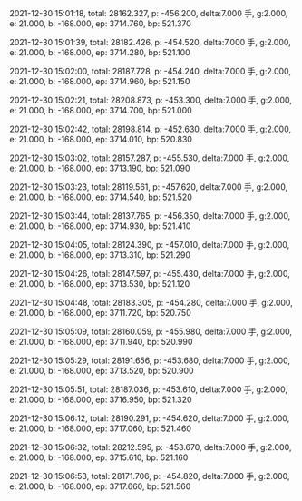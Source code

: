 2021-12-30 15:01:18, total: 28162.327, p: -456.200, delta:7.000 手, g:2.000, e: 21.000, b: -168.000, ep: 3714.760, bp: 521.370

2021-12-30 15:01:39, total: 28182.426, p: -454.520, delta:7.000 手, g:2.000, e: 21.000, b: -168.000, ep: 3714.280, bp: 521.100

2021-12-30 15:02:00, total: 28187.728, p: -454.240, delta:7.000 手, g:2.000, e: 21.000, b: -168.000, ep: 3714.960, bp: 521.150

2021-12-30 15:02:21, total: 28208.873, p: -453.300, delta:7.000 手, g:2.000, e: 21.000, b: -168.000, ep: 3714.700, bp: 521.000

2021-12-30 15:02:42, total: 28198.814, p: -452.630, delta:7.000 手, g:2.000, e: 21.000, b: -168.000, ep: 3714.010, bp: 520.830

2021-12-30 15:03:02, total: 28157.287, p: -455.530, delta:7.000 手, g:2.000, e: 21.000, b: -168.000, ep: 3713.190, bp: 521.090

2021-12-30 15:03:23, total: 28119.561, p: -457.620, delta:7.000 手, g:2.000, e: 21.000, b: -168.000, ep: 3714.540, bp: 521.520

2021-12-30 15:03:44, total: 28137.765, p: -456.350, delta:7.000 手, g:2.000, e: 21.000, b: -168.000, ep: 3714.930, bp: 521.410

2021-12-30 15:04:05, total: 28124.390, p: -457.010, delta:7.000 手, g:2.000, e: 21.000, b: -168.000, ep: 3713.310, bp: 521.290

2021-12-30 15:04:26, total: 28147.597, p: -455.430, delta:7.000 手, g:2.000, e: 21.000, b: -168.000, ep: 3713.530, bp: 521.120

2021-12-30 15:04:48, total: 28183.305, p: -454.280, delta:7.000 手, g:2.000, e: 21.000, b: -168.000, ep: 3711.720, bp: 520.750

2021-12-30 15:05:09, total: 28160.059, p: -455.980, delta:7.000 手, g:2.000, e: 21.000, b: -168.000, ep: 3711.940, bp: 520.990

2021-12-30 15:05:29, total: 28191.656, p: -453.680, delta:7.000 手, g:2.000, e: 21.000, b: -168.000, ep: 3713.520, bp: 520.900

2021-12-30 15:05:51, total: 28187.036, p: -453.610, delta:7.000 手, g:2.000, e: 21.000, b: -168.000, ep: 3716.950, bp: 521.320

2021-12-30 15:06:12, total: 28190.291, p: -454.620, delta:7.000 手, g:2.000, e: 21.000, b: -168.000, ep: 3717.060, bp: 521.460

2021-12-30 15:06:32, total: 28212.595, p: -453.670, delta:7.000 手, g:2.000, e: 21.000, b: -168.000, ep: 3715.610, bp: 521.160

2021-12-30 15:06:53, total: 28171.706, p: -454.820, delta:7.000 手, g:2.000, e: 21.000, b: -168.000, ep: 3717.660, bp: 521.560